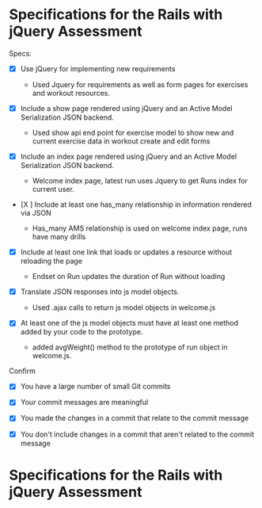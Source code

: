 # Specifications for the Rails with jQuery Assessment

Specs:
- [X] Use jQuery for implementing new requirements

  + Used Jquery for requirements as well as form pages for exercises and workout resources.

- [X] Include a show page rendered using jQuery and an Active Model Serialization JSON backend.

  + Used show api end point for exercise model to show new and current exercise data in workout create and edit forms

- [X] Include an index page rendered using jQuery and an Active Model Serialization JSON backend.

  + Welcome index page, latest run uses Jquery to get Runs index for current user.

- [X ] Include at least one has_many relationship in information rendered via JSON

  + Has_many AMS relationship is used on welcome index page, runs have many drills

- [X] Include at least one link that loads or updates a resource without reloading the page

  + Endset on Run updates the duration of Run without loading
  
- [X] Translate JSON responses into js model objects.

  + Used .ajax calls to return js model objects in welcome.js

- [X] At least one of the js model objects must have at least one method added by your code to the prototype.

  + added avgWeight() method to the prototype of run object in welcome.js.


Confirm
- [X] You have a large number of small Git commits
- [X] Your commit messages are meaningful
- [X] You made the changes in a commit that relate to the commit message
- [X] You don't include changes in a commit that aren't related to the commit message


# Specifications for the Rails with jQuery Assessment
